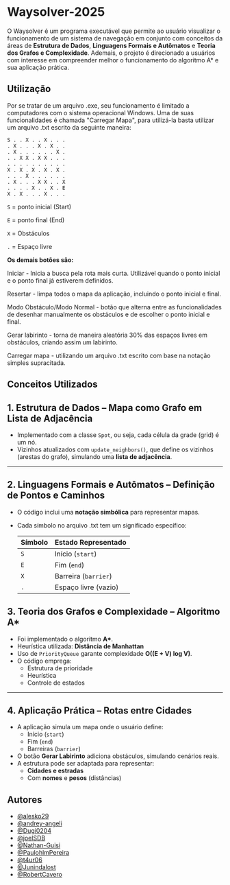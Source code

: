 
# Waysolver-2025

O Waysolver é um programa executável que permite ao usuário visualizar o funcionamento de um sistema de navegação em conjunto com conceitos da áreas de **Estrutura de Dados**, **Linguagens Formais e Autômatos** e **Teoria dos Grafos e Complexidade**. Ademais, o projeto é direcionado a usuários com interesse em compreender melhor o funcionamento do algoritmo A* e sua aplicação prática.


## Utilização

Por se tratar de um arquivo .exe, seu funcionamento é limitado a computadores com o sistema operacional Windows. Uma de suas funcionalidades é chamada "Carregar Mapa", para utilizá-la basta utilizar um arquivo .txt escrito da seguinte maneira:

```
S . . X . . X . . .
. X . . . X . X . .
. X . . . . . . X .
. . X X . X X . . .
. . . . . . . . . .
X . X . X . X . X .
. . . X . . . . . .
. X . . . X X . . X
. . . . X . . X . E
X . X . . . X . . .
```
```S``` = ponto inicial (Start)

```E``` = ponto final (End)

```X``` = Obstáculos

```.``` = Espaço livre

**Os demais botões são:**

Iniciar - Inicia a busca pela rota mais curta. Utilizável quando o ponto inicial e o ponto final já estiverem definidos.

Resertar - limpa todos o mapa da aplicação, incluindo o ponto inicial e final.

Modo Obstáculo/Modo Normal - botão que alterna entre as funcionalidades de desenhar manualmente os obstáculos e de escolher o ponto inicial e final.

Gerar labirinto - torna de maneira aleatória 30% das espaços livres em obstáculos, criando assim um labirinto.

Carregar mapa - utilizando um arquivo .txt escrito com base na notação simples supracitada.


## Conceitos Utilizados

## 1. Estrutura de Dados – Mapa como Grafo em Lista de Adjacência

- Implementado com a classe `Spot`, ou seja, cada célula da grade (grid) é um nó.
- Vizinhos atualizados com `update_neighbors()`, que define os vizinhos (arestas do grafo), simulando uma **lista de adjacência**.

---

## 2. Linguagens Formais e Autômatos – Definição de Pontos e Caminhos

- O código inclui uma **notação simbólica** para representar mapas.
- Cada símbolo no arquivo .txt tem um significado específico:
  
  | Símbolo | Estado Representado     |
  |---------|--------------------------|
  | `S`     | Início (`start`)         |
  | `E`     | Fim (`end`)              |
  | `X`     | Barreira (`barrier`)     |
  | `.`     | Espaço livre (vazio)     |

## 3. Teoria dos Grafos e Complexidade – Algoritmo A*

- Foi implementado o algoritmo **A\***.
- Heurística utilizada: **Distância de Manhattan**
- Uso de `PriorityQueue` garante complexidade **O((E + V) log V)**.
- O código emprega:
  - Estrutura de prioridade
  - Heurística
  - Controle de estados

---

## 4. Aplicação Prática – Rotas entre Cidades

- A aplicação simula um mapa onde o usuário define:
  - Início (`start`)
  - Fim (`end`)
  - Barreiras (`barrier`)
- O botão **Gerar Labirinto** adiciona obstáculos, simulando cenários reais.
- A estrutura pode ser adaptada para representar:
  - **Cidades e estradas**
  - Com **nomes** e **pesos** (distâncias)

  
## Autores

- [@alesko29](https://github.com/alesko29)
- [@andrey-angeli](https://github.com/andrey-angeli)
- [@Dugi0204](https://github.com/Dugi0204)
- [@joelSDB](https://github.com/joelSDB)
- [@Nathan-Guisi](https://github.com/Nathan-Guisi)
- [@PaulohlmPereira](https://github.com/PaulohlmPereira)
- [@t4ur06](https://github.com/t4ur06)
- [@Junindalost](https://github.com/Junindalost)
- [@RobertCavero](https://github.com/RobertCavero)



